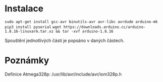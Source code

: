 # Instalace

`sudo apt-get install gcc-avr binutils-avr avr-libc avrdude arduino-mk`
`pip3 install pyserial`
`wget https://downloads.arduino.cc/arduino-1.8.16-linuxarm.tar.xz && tar -xvf arduino-1.8.16`

Spouštění jednotlivých částí je popsáno v daných částech.

# Poznámky

Definice Atmega328p: /usr/lib/avr/include/avr/iom328p.h